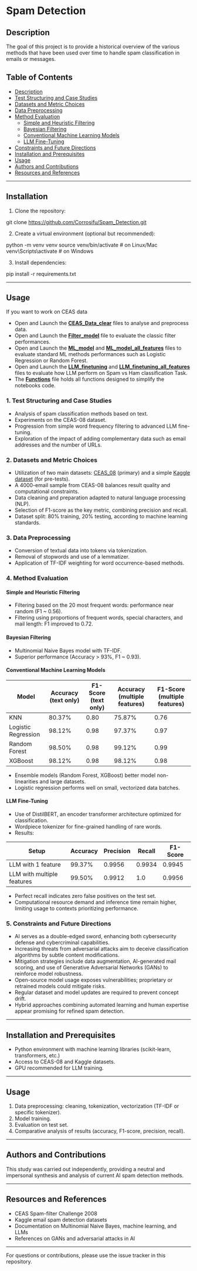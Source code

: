 # Spam Detection

## Description

The goal of this project is to provide a historical overview of the various methods that have been used over time to handle spam classification in emails or messages.

## Table of Contents

- [Description](#description)
- [Test Structuring and Case Studies](#1-test-structuring-and-case-studies)
- [Datasets and Metric Choices](#2-datasets-and-metric-choices)
- [Data Preprocessing](#3-data-preprocessing)
- [Method Evaluation](#4-method-evaluation)
  - [Simple and Heuristic Filtering](#simple-and-heuristic-filtering)
  - [Bayesian Filtering](#bayesian-filtering)
  - [Conventional Machine Learning Models](#conventional-machine-learning-models)
  - [LLM Fine-Tuning](#llm-fine-tuning)
- [Constraints and Future Directions](#5-constraints-and-future-directions)
- [Installation and Prerequisites](#installation-and-prerequisites)
- [Usage](#usage)
- [Authors and Contributions](#authors-and-contributions)
- [Resources and References](#resources-and-references)

---

## Installation

1. Clone the repository:

git clone https://github.com/Corrosifu/Spam_Detection.git

2. Create a virtual environment (optional but recommended):

python -m venv venv
source venv/bin/activate # on Linux/Mac
venv\Scripts\activate # on Windows

3. Install dependencies:

pip install -r requirements.txt


---

## Usage
If you want to work on CEAS data
- Open and Launch the [**CEAS_Data_clear**](https://github.com/Corrosifu/Spam_Detection/blob/main/CEAS-08/CEAS_data_clear.ipynb)  files to analyse and preprocess data.
- Open and Launch the [**Filter_model**](https://github.com/Corrosifu/Spam_Detection/blob/main/CEAS-08/Filter_model_CEAS.ipynb) file to evaluate the classic filter performances.
- Open and Launch the [**ML_model**](https://github.com/Corrosifu/Spam_Detection/blob/main/CEAS-08/ML_model_body.ipynb) and [**ML_model_all_features**](https://github.com/Corrosifu/Spam_Detection/blob/main/CEAS-08/ML_model_multiple_features.ipynb) files to evaluate standard ML methods performances such as Logistic Regression or Random Forest.
- Open and Launch the [**LLM_finetuning**](https://github.com/Corrosifu/Spam_Detection/blob/main/CEAS-08/LLM_finetuning_body.ipynb) and [**LLM_finetuning_all_features**](https://github.com/Corrosifu/Spam_Detection/blob/main/CEAS-08/LLM_finetuning_multiple_features.ipynb) files to evaluate how LLM perform on Spam vs Ham classification Task.
- The [**Functions**](https://github.com/Corrosifu/Spam_Detection/blob/main/Functions.py) file holds all functions designed to simplify the notebooks code.
  
### 1. Test Structuring and Case Studies

- Analysis of spam classification methods based on text.
- Experiments on the CEAS-08 dataset.
- Progression from simple word frequency filtering to advanced LLM fine-tuning.
- Exploration of the impact of adding complementary data such as email addresses and the number of URLs.

### 2. Datasets and Metric Choices

- Utilization of two main datasets: [CEAS_08](https://github.com/Corrosifu/Spam_Detection/blob/main/Data/CEAS-08) (primary) and a simple [Kaggle dataset](https://www.kaggle.com/datasets/abdmental01/email-spam-dedection) (for pre-tests).
- A 4000-email sample from CEAS-08 balances result quality and computational constraints.
- Data cleaning and preparation adapted to natural language processing (NLP).
- Selection of F1-score as the key metric, combining precision and recall.
- Dataset split: 80% training, 20% testing, according to machine learning standards.

### 3. Data Preprocessing

- Conversion of textual data into tokens via tokenization.
- Removal of stopwords and use of a lemmatizer.
- Application of TF-IDF weighting for word occurrence-based methods.

### 4. Method Evaluation

#### Simple and Heuristic Filtering

- Filtering based on the 20 most frequent words: performance near random (F1 ~ 0.56).
- Filtering using proportions of frequent words, special characters, and mail length: F1 improved to 0.72.

#### Bayesian Filtering

- Multinomial Naive Bayes model with TF-IDF.
- Superior performance (Accuracy > 93%, F1 ~ 0.93).

#### Conventional Machine Learning Models

| Model               | Accuracy (text only) | F1-Score (text only) | Accuracy (multiple features) | F1-Score (multiple features) |
|---------------------|---------------------|---------------------|------------------------------|------------------------------|
| KNN                 | 80.37%              | 0.80                | 75.87%                       | 0.76                         |
| Logistic Regression  | 98.12%              | 0.98                | 97.37%                       | 0.97                         |
| Random Forest       | 98.50%              | 0.98                | 99.12%                       | 0.99                         |
| XGBoost             | 98.12%              | 0.98                | 98.12%                       | 0.98                         |

- Ensemble models (Random Forest, XGBoost) better model non-linearities and large datasets.
- Logistic regression performs well on small, vectorized data batches.

#### LLM Fine-Tuning

- Use of DistilBERT, an encoder transformer architecture optimized for classification.
- Wordpiece tokenizer for fine-grained handling of rare words.
- Results:

| Setup                | Accuracy | Precision | Recall | F1-Score |
|----------------------|----------|-----------|--------|----------|
| LLM with 1 feature   | 99.37%   | 0.9956    | 0.9934 | 0.9945   |
| LLM with multiple features | 99.50%   | 0.9912    | 1.0    | 0.9956   |

- Perfect recall indicates zero false positives on the test set.
- Computational resource demand and inference time remain higher, limiting usage to contexts prioritizing performance.

### 5. Constraints and Future Directions

- AI serves as a double-edged sword, enhancing both cybersecurity defense and cybercriminal capabilities.
- Increasing threats from adversarial attacks aim to deceive classification algorithms by subtle content modifications.
- Mitigation strategies include data augmentation, AI-generated mail scoring, and use of Generative Adversarial Networks (GANs) to reinforce model robustness.
- Open-source model usage exposes vulnerabilities; proprietary or retrained models could mitigate risks.
- Regular dataset and model updates are required to prevent concept drift.
- Hybrid approaches combining automated learning and human expertise appear promising for refined spam detection.

---

## Installation and Prerequisites

- Python environment with machine learning libraries (scikit-learn, transformers, etc.)
- Access to CEAS-08 and Kaggle datasets.
- GPU recommended for LLM training.

---

## Usage

1. Data preprocessing: cleaning, tokenization, vectorization (TF-IDF or specific tokenizer).
2. Model training.
3. Evaluation on test set.
4. Comparative analysis of results (accuracy, F1-score, precision, recall).

---

## Authors and Contributions

This study was carried out independently, providing a neutral and impersonal synthesis and analysis of current AI spam detection methods.

---

## Resources and References

- CEAS Spam-filter Challenge 2008
- Kaggle email spam detection datasets
- Documentation on Multinomial Naive Bayes, machine learning, and LLMs
- References on GANs and adversarial attacks in AI

---

For questions or contributions, please use the issue tracker in this repository.

     
  
  


